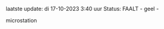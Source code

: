 laatste update: 
di 17-10-2023  3:40   uur 
Status: FAALT - geel - 
<div class="service Y">microstation</div>